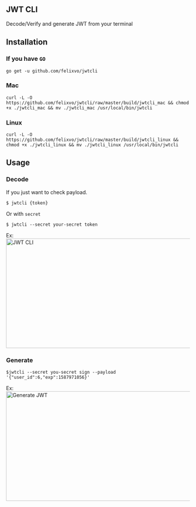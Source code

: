 ## JWT CLI
Decode/Verify and generate JWT from your terminal

## Installation
### If you have `GO`
```
go get -u github.com/felixvo/jwtcli
```
### Mac
```
curl -L -O https://github.com/felixvo/jwtcli/raw/master/build/jwtcli_mac && chmod +x ./jwtcli_mac && mv ./jwtcli_mac /usr/local/bin/jwtcli
```
### Linux
```
curl -L -O https://github.com/felixvo/jwtcli/raw/master/build/jwtcli_linux && chmod +x ./jwtcli_linux && mv ./jwtcli_linux /usr/local/bin/jwtcli
```

## Usage
### Decode
If you just want to check payload.
```
$ jwtcli {token}
```

Or with `secret`
```
$ jwtcli --secret your-secret token
```

Ex:
<img src="https://i.imgur.com/E2UXAix.png" alt="JWT CLI" width="600" height="300"/>

### Generate
```
$jwtcli --secret you-secret sign --payload '{"user_id":6,"exp":1587971056}'
```
Ex:
<img src="https://i.imgur.com/4PlBRBf.png" alt="Generate JWT" width="600" height="300"/>

